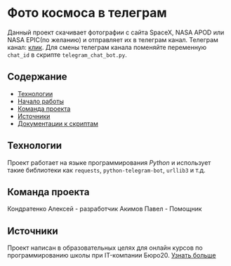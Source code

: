 # Фото космоса в телеграм

Данный проект скачивает фотографии с сайта SpaceX, NASA APOD или NASA EPIC(по желанию) и отправляет их в телеграм канал. Телеграм канал: [клик](https://t.me/ptboot). Для смены телеграм канала поменяйте переменную `chat_id` в скрипте `telegram_chat_bot.py`.

## Содержание

- [Технологии](#технологии)
- [Начало работы](#начало-работы)
- [Команда проекта](#команда-проекта)
- [Источники](#источники)
- [Документации к скриптам](docs)

## Технологии

Проект работает на языке программирования *Python* и использует такие библиотеки как `requests`, `python-telegram-bot`, `urllib3` и т.д.

## Команда проекта

Кондратенко Алексей - разработчик
Акимов Павел - Помощник

## Источники

Проект написан в образовательных целях для онлайн курсов по программированию школы при IT-компании Бюро20. [Узнать больше](https://dvmn.org/modules)